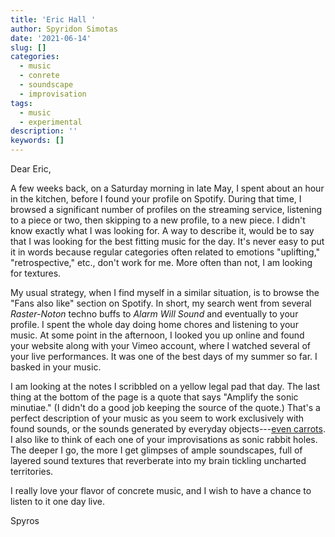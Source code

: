 ```yaml
---
title: 'Eric Hall '
author: Spyridon Simotas
date: '2021-06-14'
slug: []
categories:
  - music
  - conrete
  - soundscape
  - improvisation
tags:
  - music
  - experimental
description: ''
keywords: []
---
```


Dear Eric, 

A few weeks back, on a Saturday morning in late May, I spent about an hour in the kitchen, before I found your profile on Spotify. During that time, I browsed a significant number of profiles on the streaming service, listening to a piece or two, then skipping to a new profile, to a new piece. I didn't know exactly what I was looking for. A way to describe it, would be to say that I was looking for the best fitting music for the day. It's never easy to put it in words because regular categories often related to emotions "uplifting," "retrospective," etc., don't work for me. More often than not, I am looking for textures.  

My usual strategy, when I find myself in a similar situation, is to browse the "Fans also like" section on Spotify. In short, my search went from several _Raster-Noton_ techno buffs to _Alarm Will Sound_ and eventually to your profile. I spent the whole day doing home chores and listening to your music. At some point in the afternoon, I looked you up online and found your website along with your Vimeo account, where I watched several of your live performances. It was one of the best days of my summer so far. I basked in your music.

I am looking at the notes I scribbled on a yellow legal pad that day. The last thing at the bottom of the page is a quote that says "Amplify the sonic minutiae." (I didn't do a good job keeping the source of the quote.) That's a perfect description of your music as you seem to work exclusively with found sounds, or the sounds generated by everyday objects---[even carrots](https://vimeo.com/443585443). I also like to think of each one of your improvisations as sonic rabbit holes. The deeper I go, the more I get glimpses of ample soundscapes, full of layered sound textures that reverberate into my brain tickling uncharted territories. 

I really love your flavor of concrete music, and I wish to have a chance to listen to it one day live. 

Spyros 
